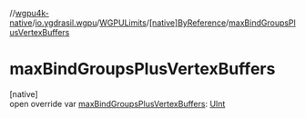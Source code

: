 //[wgpu4k-native](../../../../index.md)/[io.ygdrasil.wgpu](../../index.md)/[WGPULimits](../index.md)/[[native]ByReference](index.md)/[maxBindGroupsPlusVertexBuffers](max-bind-groups-plus-vertex-buffers.md)

# maxBindGroupsPlusVertexBuffers

[native]\
open override var [maxBindGroupsPlusVertexBuffers](max-bind-groups-plus-vertex-buffers.md): [UInt](https://kotlinlang.org/api/core/kotlin-stdlib/kotlin/-u-int/index.html)
